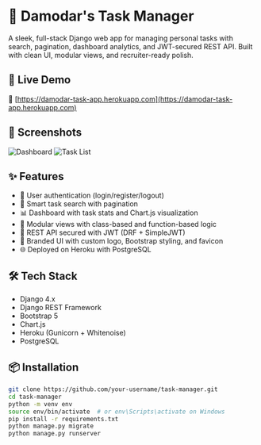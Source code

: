 # 📝 Damodar's Task Manager

A sleek, full-stack Django web app for managing personal tasks with search, pagination, dashboard analytics, and JWT-secured REST API. Built with clean UI, modular views, and recruiter-ready polish.

## 🚀 Live Demo

🔗 [https://damodar-task-app.herokuapp.com](https://damodar-task-app.herokuapp.com)

## 📸 Screenshots

![Dashboard](static/images/dashboard_preview.png)
![Task List](static/images/task_list_preview.png)

## ✨ Features

- 🔐 User authentication (login/register/logout)
- 🧠 Smart task search with pagination
- 📊 Dashboard with task stats and Chart.js visualization
- 🧱 Modular views with class-based and function-based logic
- 🔄 REST API secured with JWT (DRF + SimpleJWT)
- 🎨 Branded UI with custom logo, Bootstrap styling, and favicon
- 🌐 Deployed on Heroku with PostgreSQL

## 🛠️ Tech Stack

- Django 4.x
- Django REST Framework
- Bootstrap 5
- Chart.js
- Heroku (Gunicorn + Whitenoise)
- PostgreSQL

## 📦 Installation

```bash
git clone https://github.com/your-username/task-manager.git
cd task-manager
python -m venv env
source env/bin/activate  # or env\Scripts\activate on Windows
pip install -r requirements.txt
python manage.py migrate
python manage.py runserver


